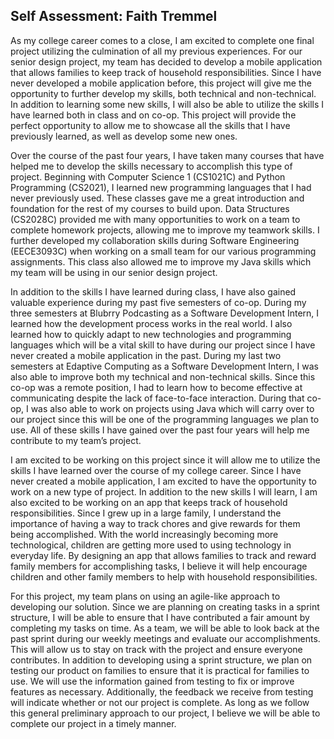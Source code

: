 ## Self Assessment: Faith Tremmel

As my college career comes to a close, I am excited to complete one final project utilizing the culmination of all my previous experiences. For our senior design project, my team has decided to develop a mobile application that allows families to keep track of household responsibilities. Since I have never developed a mobile application before, this project will give me the opportunity to further develop my skills, both technical and non-technical. In addition to learning some new skills, I will also be able to utilize the skills I have learned both in class and on co-op. This project will provide the perfect opportunity to allow me to showcase all the skills that I have previously learned, as well as develop some new ones. 

Over the course of the past four years, I have taken many courses that have helped me to develop the skills necessary to accomplish this type of project. Beginning with Computer Science 1 (CS1021C) and Python Programming (CS2021), I learned new programming languages that I had never previously used. These classes gave me a great introduction and foundation for the rest of my courses to build upon. Data Structures (CS2028C) provided me with many opportunities to work on a team to complete homework projects, allowing me to improve my teamwork skills. I further developed my collaboration skills during Software Engineering (EECE3093C) when working on a small team for our various programming assignments. This class also allowed me to improve my Java skills which my team will be using in our senior design project.

In addition to the skills I have learned during class, I have also gained valuable experience during my past five semesters of co-op. During my three semesters at Blubrry Podcasting as a Software Development Intern, I learned how the development process works in the real world. I also learned how to quickly adapt to new technologies and programming languages which will be a vital skill to have during our project since I have never created a mobile application in the past. During my last two semesters at Edaptive Computing as a Software Development Intern, I was also able to improve both my technical and non-technical skills. Since this co-op was a remote position, I had to learn how to become effective at communicating despite the lack of face-to-face interaction. During that co-op, I was also able to work on projects using Java which will carry over to our project since this will be one of the programming languages we plan to use. All of these skills I have gained over the past four years will help me contribute to my team’s project.

I am excited to be working on this project since it will allow me to utilize the skills I have learned over the course of my college career. Since I have never created a mobile application, I am excited to have the opportunity to work on a new type of project. In addition to the new skills I will learn, I am also excited to be working on an app that keeps track of household responsibilities. Since I grew up in a large family, I understand the importance of having a way to track chores and give rewards for them being accomplished. With the world increasingly becoming more technological, children are getting more used to using technology in everyday life. By designing an app that allows families to track and reward family members for accomplishing tasks, I believe it will help encourage children and other family members to help with household responsibilities.

For this project, my team plans on using an agile-like approach to developing our solution. Since we are planning on creating tasks in a sprint structure, I will be able to ensure that I have contributed a fair amount by completing my tasks on time. As a team, we will be able to look back at the past sprint during our weekly meetings and evaluate our accomplishments. This will allow us to stay on track with the project and ensure everyone contributes. In addition to developing using a sprint structure, we plan on testing our product on families to ensure that it is practical for families to use. We will use the information gained from testing to fix or improve features as necessary. Additionally, the feedback we receive from testing will indicate whether or not our project is complete. As long as we follow this general preliminary approach to our project, I believe we will be able to complete our project in a timely manner.
